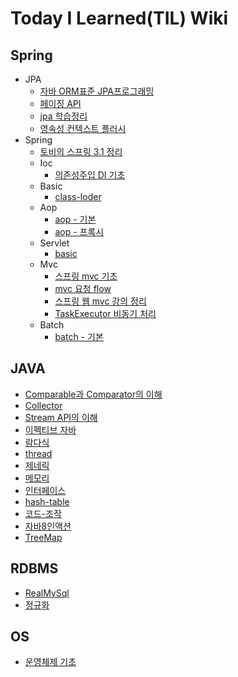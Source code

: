 # Today I Learned(TIL) Wiki

## Spring

- JPA
  - [자바 ORM표준 JPA프로그래밍](https://github.com/gwoprk98/TIL/blob/master/Spring/JPA/%EC%9E%90%EB%B0%94ORM%ED%91%9C%EC%A4%80JPA%ED%94%84%EB%A1%9C%EA%B7%B8%EB%9E%98%EB%B0%8D.md)
  - [페이징 API](https://github.com/gwoprk98/TIL/blob/master/Spring/JPA/JPA-Paging-API.md)
  - [jpa 학습정리](https://github.com/gwoprk98/TIL/blob/master/Spring/JPA/jpa.md)
  - [영속성 컨텍스트 플러시](https://github.com/gwoprk98/TIL/blob/master/Spring/JPA/%EC%98%81%EC%86%8D%EC%84%B1%20%EC%BB%A8%ED%85%8D%EC%8A%A4%ED%8A%B8%20%ED%94%8C%EB%9F%AC%EC%8B%9C.md)
- Spring
  - [토비의 스프링 3.1 정리](https://github.com/gwoprk98/TIL/blob/master/Spring/%ED%86%A0%EB%B9%84%EC%9D%98%20%EC%8A%A4%ED%94%84%EB%A7%81%203.1/%ED%86%A0%EB%B9%84%EC%9D%98%20%EC%8A%A4%ED%94%84%EB%A7%813.1.md)
  - Ioc
    - [의존성주입 DI 기초](https://github.com/gwoprk98/TIL/blob/master/Spring/IoC/DI-%EA%B8%B0%EC%B4%88.md)
  - Basic
    - [class-loder](https://github.com/gwoprk98/TIL/blob/master/Spring/basic/class-loader.md)
  - Aop
    - [aop - 기본](https://github.com/gwoprk98/TIL/blob/master/Spring/aop/AOP-basic.md)
    - [aop - 프록시](https://github.com/gwoprk98/TIL/blob/master/Spring/aop/AOP-proxiy.md)
  - Servlet
    - [basic](https://github.com/gwoprk98/TIL/blob/master/Spring/servlet/basic.md)
  - Mvc
    - [스프링 mvc 기초](https://github.com/gwoprk98/TIL/blob/master/Spring/mvc/mvc-basic.md)
    - [mvc 요청 flow](https://github.com/gwoprk98/TIL/blob/master/Spring/mvc/mvc-flow.md)
    - [스프링 웹 mvc 강의 정리](https://github.com/gwoprk98/TIL/blob/master/Spring/mvc/Spring-%EC%9B%B9MVC-%EA%B0%95%EC%9D%98-%EC%A0%95%EB%A6%AC.md)
    - [TaskExecutor 비동기 처리](https://github.com/gwoprk98/TIL/blob/master/Spring/mvc/TaskExecutor-%EB%B9%84%EB%8F%99%EA%B8%B0-%EC%B2%98%EB%A6%AC.md)
  - Batch
    - [batch - 기본](https://github.com/gwoprk98/TIL/tree/master/Spring/spring-batch)

## JAVA

- [Comparable과 Comparator의 이해](https://github.com/gwoprk98/TIL/blob/master/JAVA/Comparable%EA%B3%BC%20Comparator%EC%9D%98%20%EC%9D%B4%ED%95%B4.md)
- [Collector](https://github.com/gwoprk98/TIL/blob/master/JAVA/Collector.md)
- [Stream API의 이해](https://github.com/gwoprk98/TIL/blob/master/JAVA/Stream%20API%EC%9D%98%20%EC%9D%B4%ED%95%B4.md)
- [이펙티브 자바](https://github.com/gwoprk98/TIL/blob/master/JAVA/Effective-java.md)
- [람다식](https://github.com/gwoprk98/TIL/blob/master/JAVA/%EB%9E%8C%EB%8B%A4%EC%8B%9D-%EA%B8%B0%EC%B4%88.md)
- [thread](https://github.com/gwoprk98/TIL/blob/master/JAVA/thread.md)
- [제네릭](https://github.com/gwoprk98/TIL/blob/master/JAVA/%EC%A0%9C%EB%84%A4%EB%A6%AD.md)
- [메모리](https://github.com/gwoprk98/TIL/blob/master/JAVA/%EC%9E%90%EB%B0%94-%EB%A9%94%EB%AA%A8%EB%A6%AC.md)
- [인터페이스](https://github.com/gwoprk98/TIL/blob/master/JAVA/%EC%9D%B8%ED%84%B0%ED%8E%98%EC%9D%B4%EC%8A%A4.md)
- [hash-table](https://github.com/gwoprk98/TIL/blob/master/JAVA/hash-table.md)
- [코드-조작](https://github.com/gwoprk98/TIL/blob/master/JAVA/%EC%9E%90%EB%B0%94-%EC%BD%94%EB%93%9C%EB%A5%BC-%EC%A1%B0%EC%9E%91%ED%95%98%EB%8A%94-%EB%8B%A4%EC%96%91%ED%95%9C%EB%B0%A9%EB%B2%95.md)
- [자바8인액션](https://github.com/gwoprk98/TIL/blob/master/JAVA/%EC%9E%90%EB%B0%948-%EC%9D%B8%EC%95%A1%EC%85%98.md)
- [TreeMap](https://github.com/gwoprk98/TIL/blob/master/JAVA/Treemap.md)

## RDBMS

- [RealMySql](https://github.com/gwoprk98/TIL/blob/master/RDBMS/RealMySql.md)
- [정규화](https://github.com/gwoprk98/TIL/blob/master/RDBMS/%EC%A0%95%EA%B7%9C%ED%99%94.md)

## OS

- [운영체제 기초](https://github.com/gwoprk98/TIL/blob/master/OS/%EC%9A%B4%EC%98%81%EC%B2%B4%EC%A0%9C%20%EA%B8%B0%EC%B4%88.md)
